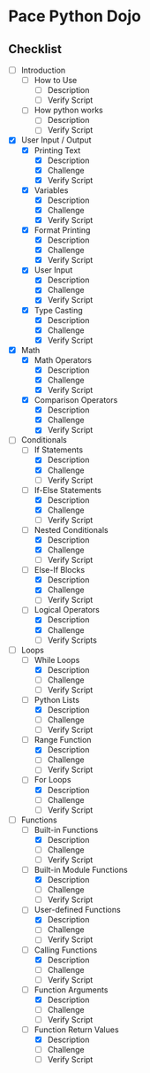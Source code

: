 # Pace Python Dojo

## Checklist
- [ ] Introduction
    - [ ] How to Use
        - [ ] Description
        - [ ] Verify Script
    - [ ] How python works
        - [ ] Description
        - [ ] Verify Script
- [x] User Input / Output
    - [x] Printing Text
        - [x] Description
        - [x] Challenge
        - [x] Verify Script
    - [x] Variables
        - [x] Description
        - [x] Challenge
        - [x] Verify Script
    - [x] Format Printing
        - [x] Description
        - [x] Challenge
        - [x] Verify Script
    - [x] User Input
        - [x] Description
        - [x] Challenge
        - [x] Verify Script
    - [x] Type Casting
        - [x] Description
        - [x] Challenge
        - [x] Verify Script
- [x] Math
    - [x] Math Operators
        - [x] Description
        - [x] Challenge
        - [x] Verify Script
    - [x] Comparison Operators
        - [x] Description
        - [x] Challenge
        - [x] Verify Script
- [ ] Conditionals
    - [ ] If Statements
        - [x] Description
        - [x] Challenge
        - [ ] Verify Script
    - [ ] If-Else Statements
        - [x] Description
        - [x] Challenge
        - [ ] Verify Script
    - [ ] Nested Conditionals
        - [x] Description
        - [x] Challenge
        - [ ] Verify Script
    - [ ] Else-If Blocks
        - [x] Description
        - [x] Challenge
        - [ ] Verify Script
    - [ ] Logical Operators
        - [x] Description
        - [x] Challenge
        - [ ] Verify Scripts  
- [ ] Loops
    - [ ] While Loops
        - [x] Description
        - [ ] Challenge
        - [ ] Verify Script
    - [ ] Python Lists
        - [x] Description
        - [ ] Challenge
        - [ ] Verify Script
    - [ ] Range Function
        - [x] Description
        - [ ] Challenge
        - [ ] Verify Script
    - [ ] For Loops
        - [x] Description
        - [ ] Challenge
        - [ ] Verify Script    
- [ ] Functions
    - [ ] Built-in Functions
        - [x] Description
        - [ ] Challenge
        - [ ] Verify Script 
    - [ ] Built-in Module Functions
        - [x] Description
        - [ ] Challenge
        - [ ] Verify Script 
    - [ ] User-defined Functions
        - [x] Description
        - [ ] Challenge
        - [ ] Verify Script
    - [ ] Calling Functions
        - [x] Description
        - [ ] Challenge
        - [ ] Verify Script
    - [ ] Function Arguments
        - [x] Description
        - [ ] Challenge
        - [ ] Verify Script
    - [ ] Function Return Values
        - [x] Description
        - [ ] Challenge
        - [ ] Verify Script
